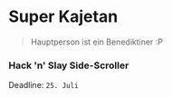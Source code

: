 # Super Kajetan
> Hauptperson ist ein Benediktiner :P
### Hack 'n' Slay Side-Scroller
Deadline: `25. Juli`
